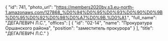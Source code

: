 {
    "id": 741,
    "photo_url": "https://members2020by.s3.eu-north-1.amazonaws.com/127868_%D0%94%D0%95%D0%93%D0%90%D0%9B%D0%95%D0%92%D0%98%D0%A7%D0%9B.%D0%A1.",
    "full_name": "ДЕГАЛЕВИЧ Л.С.",
    "offices": [
        {
            "id": "02-14",
            "name": "Прокуратура Оршанского района",
            "position": "заместитель прокурора"
        }
    ],
    "title": "ДЕГАЛЕВИЧ Л.С."
}